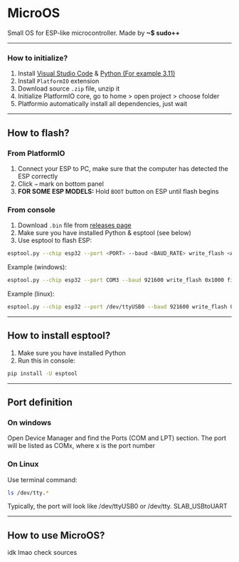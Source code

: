 # MicroOS
Small OS for ESP-like microcontroller.
Made by **~$ sudo++**

---
### How to initialize?

1. Install [Visual Studio Code](https://code.visualstudio.com/download) & [Python (For example 3.11)](https://www.python.org/downloads/release/python-3119/)
2. Install `PlatformIO` extension
3. Download source `.zip` file, unzip it
4. Initialize PlatformIO core, go to home > open project > choose folder
5. Platformio automatically install all dependencies, just wait

---
## How to flash?

### From PlatformIO
1. Connect your ESP to PC, make sure that the computer has detected the ESP correctly
2. Click `→` mark on bottom panel
3. **FOR SOME ESP MODELS:** Hold `BOOT` button on ESP until flash begins

### From console
1. Download `.bin` file from [releases page](https://github.com/xNoBanOnlyZXC/MicroOS/releases)
2. Make sure you have installed Python & esptool (see below)
3. Use esptool to flash ESP:
```bash
esptool.py --chip esp32 --port <PORT> --baud <BAUD_RATE> write_flash <ADDRESS> <FILE.bin>
```
Example (windows):
```bash
esptool.py --chip esp32 --port COM3 --baud 921600 write_flash 0x1000 firmware.bin
```
Example (linux):
```bash
esptool.py --chip esp32 --port /dev/ttyUSB0 --baud 921600 write_flash 0x1000 firmware.bin
```

---
## How to install esptool?
1. Make sure you have installed Python
2. Run this in console:
```bash
pip install -U esptool
```

---
## Port definition
### On windows
Open Device Manager and find the Ports (COM and LPT) section. The port will be listed as COMx, where x is the port number

### On Linux
Use terminal command:
```bash
ls /dev/tty.*
```
Typically, the port will look like /dev/ttyUSB0 or /dev/tty. SLAB_USBtoUART

---
## How to use MicroOS?

idk lmao check sources
